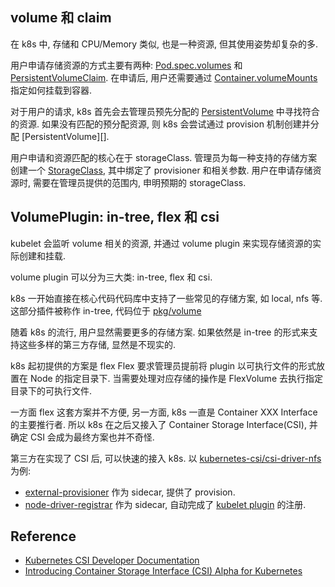 ## volume 和 claim
在 k8s 中, 存储和 CPU/Memory 类似, 也是一种资源, 但其使用姿势却复杂的多.

用户申请存储资源的方式主要有两种: [Pod.spec.volumes](https://kubernetes.io/docs/reference/generated/kubernetes-api/v1.26/#volume-v1-core)
和 [PersistentVolumeClaim](https://kubernetes.io/docs/reference/generated/kubernetes-api/v1.26/#persistentvolumeclaim-v1-core).
在申请后, 用户还需要通过 [Container.volumeMounts](https://kubernetes.io/docs/reference/generated/kubernetes-api/v1.26/#container-v1-core) 指定如何挂载到容器.

对于用户的请求, k8s 首先会去管理员预先分配的 [PersistentVolume](https://kubernetes.io/docs/reference/generated/kubernetes-api/v1.26/#persistentvolume-v1-core) 中寻找符合的资源.
如果没有匹配的预分配资源, 则 k8s 会尝试通过 provision 机制创建并分配 [PersistentVolume][].

用户申请和资源匹配的核心在于 storageClass.
管理员为每一种支持的存储方案创建一个 [StorageClass](https://kubernetes.io/docs/concepts/storage/storage-classes/), 其中绑定了 provisioner 和相关参数.
用户在申请存储资源时, 需要在管理员提供的范围内, 申明预期的 storageClass.

## VolumePlugin: in-tree, flex 和 csi
kubelet 会监听 volume 相关的资源, 并通过 volume plugin 来实现存储资源的实际创建和挂载.

volume plugin 可以分为三大类: in-tree, flex 和 csi.

k8s 一开始直接在核心代码代码库中支持了一些常见的存储方案, 如 local, nfs 等.
这部分插件被称作 in-tree, 代码位于 [pkg/volume](https://github.com/kubernetes/kubernetes/tree/master/pkg/volume)

随着 k8s 的流行, 用户显然需要更多的存储方案.
如果依然是 in-tree 的形式来支持这些多样的第三方存储, 显然是不现实的.

k8s 起初提供的方案是 flex
Flex 要求管理员提前将 plugin 以可执行文件的形式放置在 Node 的指定目录下.
当需要处理对应存储的操作是 FlexVolume 去执行指定目录下的可执行文件.

一方面 flex 这套方案并不方便, 另一方面, k8s 一直是 Container XXX Interface 的主要推行者.
所以 k8s 在之后又接入了 Container Storage Interface(CSI), 并确定 CSI 会成为最终方案也并不奇怪.

第三方在实现了 CSI 后, 可以快速的接入 k8s. 以 [kubernetes-csi/csi-driver-nfs](https://github.com/kubernetes-csi/csi-driver-nfs) 为例:
- [external-provisioner](https://kubernetes-csi.github.io/docs/external-provisioner.html) 作为 sidecar, 提供了 provision.
- [node-driver-registrar](https://kubernetes-csi.github.io/docs/node-driver-registrar.html) 作为 sidecar, 自动完成了 [kubelet plugin]() 的注册.

## Reference
- [Kubernetes CSI Developer Documentation](https://kubernetes-csi.github.io/docs/)
- [Introducing Container Storage Interface (CSI) Alpha for Kubernetes](https://kubernetes.io/blog/2018/01/introducing-container-storage-interface/)
